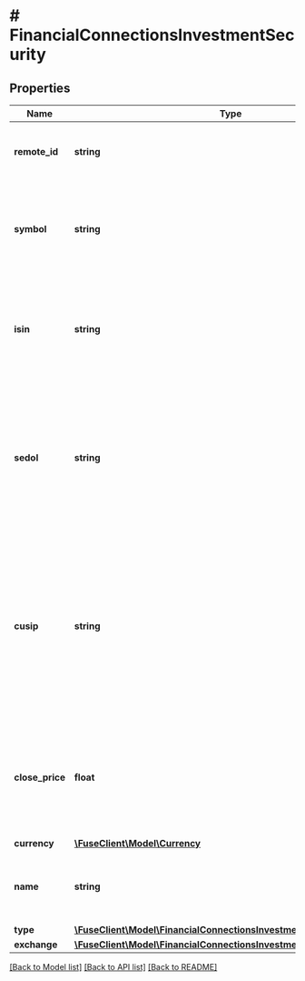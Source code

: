 # # FinancialConnectionsInvestmentSecurity

## Properties

Name | Type | Description | Notes
------------ | ------------- | ------------- | -------------
**remote_id** | **string** | Remote Id of the security, ie Plaid or Snaptrade security id |
**symbol** | **string** | The trading symbol for publicly traded securities, or a short identifier if available. |
**isin** | **string** | The International Securities Identification Number (ISIN) uniquely identifies the security. | [optional]
**sedol** | **string** | The Stock Exchange Daily Official List (SEDOL) code uniquely identifies the security, primarily used in the United Kingdom and Ireland. | [optional]
**cusip** | **string** | The Committee on Uniform Securities Identification Procedures (CUSIP) number uniquely identifies the security, primarily used in the United States and Canada. | [optional]
**close_price** | **float** | The closing price of the security, in cents, at the end of the most recent trading day. The format of this value is a double. | [optional]
**currency** | [**\FuseClient\Model\Currency**](Currency.md) |  |
**name** | **string** | A descriptive name for the security, suitable for display. | [optional]
**type** | [**\FuseClient\Model\FinancialConnectionsInvestmentSecurityType**](FinancialConnectionsInvestmentSecurityType.md) |  | [optional]
**exchange** | [**\FuseClient\Model\FinancialConnectionsInvestmentSecurityExchange**](FinancialConnectionsInvestmentSecurityExchange.md) |  | [optional]

[[Back to Model list]](../../README.md#models) [[Back to API list]](../../README.md#endpoints) [[Back to README]](../../README.md)
